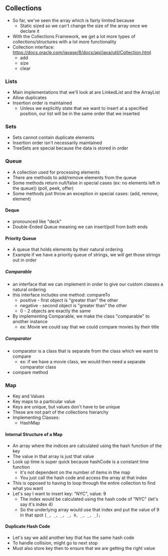 ## Collections
- So far, we've seen the array which is fairly limited because 
    - Static sized so we can't change the size of the array once we declare it
- With the Collections Framework, we get a lot more types of collections/structures with  a lot more functionality
- Collection interface: https://docs.oracle.com/javase/8/docs/api/java/util/Collection.html
    - add
    - size
    - clear

### Lists
- Main implementations that we'll look at are LinkedList and the ArrayList
- Allow duplicates
- Insertion order is maintained
    - Unless we explicitly state that we want to insert at a specified position, our list will be in the same order that we inserted

### Sets
- Sets cannot contain duplicate elements
- Insertion order isn't necessarily maintained
- TreeSets are special because the data is stored in order

### Queue
- A collection used for processing elements
- There are methods to add/remove elements from the queue
- Some methods return null/false in special cases (ex: no elements left in the queue)) (poll, peek, offer)
- Some methods just throw an exception in special cases: (add, remove, element)

#### Deque
- pronounced like "deck"
- Double-Ended Queue meaning we can insert/poll from both ends

#### Priority Queue
- A queue that holds elements by their natural ordering
- Example if we have a priority queue of strings, we will get those strings out in order

##### Comparable
- an interface that we can implement in order to give our custom classes a natural ordering
- this interface includes one method: compareTo
    - positive - first object is "greater than" the other
    - negative - second object is "greater than" the other
    - 0 - 2 objects are exactly the same
- By implementing Comparable, we make the class "comparable" to another instance
    - ex: Movie we could say that we could compare movies by their title



##### Comparator
- comparator is a class that is separate from the class which we want to compare
    - ex: if we have a movie class, we would then need a separate comparator class
- compare method



### Map
- Key and Values
- Key maps to a particular value
- Keys are unique, but values don't have to be unique
- These are not part of the collections hierarchy
- Implementing Classes:
    - HashMap

#### Internal Structure of a Map
- An array where the indices are calculated using the hash function of the key
- The value in that array is just that value
- Look up time is super quick because hashCode is a constant time function
    - it's not dependent on the number of items in the map
    - You just call the hash code and access the array at that index
- This is opposed to having to loop through the entire collection to find what you want
- Let's say I want to insert key: "NYC", value: 9
    - The index would be calculated using the hash code of "NYC" (let's say it's index 4)
    - So the underlying array would use that index and put the value of 9 in that spot
    ```[_, _, _, _, 9, _, _, _];```

#### Duplicate Hash Code
- Let's say we add another key that has the same hash code
- To handle collision, might go to next stop
- Must also store key then to ensure that we are getting the right value